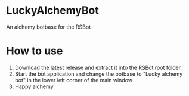 # LuckyAlchemyBot
An alchemy botbase for the RSBot

# How to use
1. Download the latest release and extract it into the RSBot root folder.
2. Start the bot application and change the botbase to "Lucky alchemy bot" in the lower left corner of the main window
3. Happy alchemy